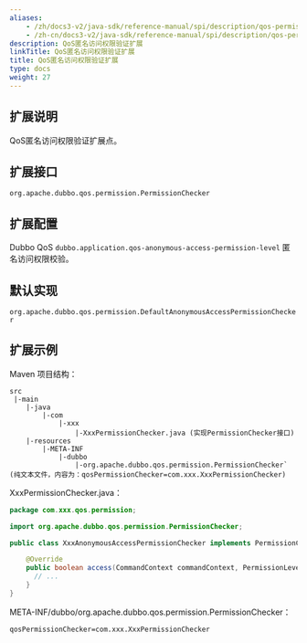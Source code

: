 ```yaml
---
aliases:
    - /zh/docs3-v2/java-sdk/reference-manual/spi/description/qos-permission/
    - /zh-cn/docs3-v2/java-sdk/reference-manual/spi/description/qos-permission/
description: QoS匿名访问权限验证扩展
linkTitle: QoS匿名访问权限验证扩展
title: QoS匿名访问权限验证扩展
type: docs
weight: 27
---
```







## 扩展说明

QoS匿名访问权限验证扩展点。

## 扩展接口

`org.apache.dubbo.qos.permission.PermissionChecker`

## 扩展配置


Dubbo QoS `dubbo.application.qos-anonymous-access-permission-level` 匿名访问权限校验。

## 默认实现

`org.apache.dubbo.qos.permission.DefaultAnonymousAccessPermissionChecker`

## 扩展示例

Maven 项目结构：

```
src
 |-main
    |-java
        |-com
            |-xxx
                |-XxxPermissionChecker.java (实现PermissionChecker接口)
    |-resources
        |-META-INF
            |-dubbo
                |-org.apache.dubbo.qos.permission.PermissionChecker` (纯文本文件，内容为：qosPermissionChecker=com.xxx.XxxPermissionChecker)
```

XxxPermissionChecker.java：

```java
package com.xxx.qos.permission;

import org.apache.dubbo.qos.permission.PermissionChecker;

public class XxxAnonymousAccessPermissionChecker implements PermissionChecker {

    @Override
    public boolean access(CommandContext commandContext, PermissionLevel defaultCmdRequiredPermissionLevel) {
      // ...
    }
}
```

META-INF/dubbo/org.apache.dubbo.qos.permission.PermissionChecker：

```properties
qosPermissionChecker=com.xxx.XxxPermissionChecker
```